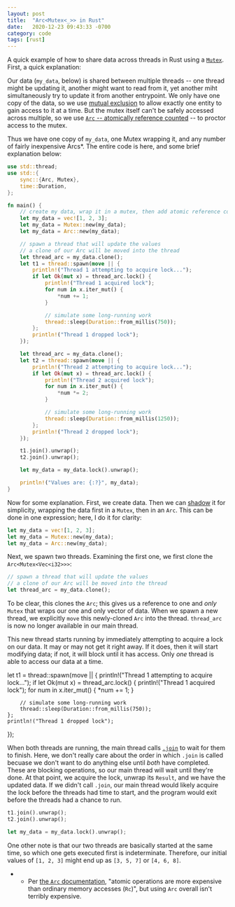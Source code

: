 ```yaml
---
layout: post
title:  "Arc<Mutex<_>> in Rust"
date:   2020-12-23 09:43:33 -0700
category: code
tags: [rust]
---
```


A quick example of how to share data across threads in Rust using a [`Mutex`](https://doc.rust-lang.org/std/sync/struct.Mutex.html). First, a quick explanation:

Our data (`my_data`, below) is shared between multiple threads -- one thread might be updating it, another might want to read from it, yet another miht simultaneously try to update it from another entrypoint. We only have one copy of the data, so we use [mutual exclusion](https://en.wikipedia.org/wiki/Lock_(computer_science)) to allow exactly one entity to gain access to it at a time. But the mutex itself can't be safely accessed across multiple, so we use [`Arc` -- atomically reference counted](https://doc.rust-lang.org/std/sync/struct.Arc.html) -- to proctor access to the mutex.

Thus we have one copy of `my_data`, one Mutex wrapping it, and any number of fairly inexpensive Arcs\*. The entire code is here, and some brief explanation below:


```rust
use std::thread;
use std::{
    sync::{Arc, Mutex},
    time::Duration,
};

fn main() {
    // create my data, wrap it in a mutex, then add atomic reference couting
    let my_data = vec![1, 2, 3];
    let my_data = Mutex::new(my_data);
    let my_data = Arc::new(my_data);

    // spawn a thread that will update the values
    // a clone of our Arc will be moved into the thread
    let thread_arc = my_data.clone();
    let t1 = thread::spawn(move || {
        println!("Thread 1 attempting to acquire lock...");
        if let Ok(mut x) = thread_arc.lock() {
            println!("Thread 1 acquired lock");
            for num in x.iter_mut() {
                *num += 1;
            }

            // simulate some long-running work
            thread::sleep(Duration::from_millis(750));
        };
        println!("Thread 1 dropped lock");
    });

    let thread_arc = my_data.clone();
    let t2 = thread::spawn(move || {
        println!("Thread 2 attempting to acquire lock...");
        if let Ok(mut x) = thread_arc.lock() {
            println!("Thread 2 acquired lock");
            for num in x.iter_mut() {
                *num *= 2;
            }

            // simulate some long-running work
            thread::sleep(Duration::from_millis(1250));
        };
        println!("Thread 2 dropped lock");
    });

    t1.join().unwrap();
    t2.join().unwrap();

    let my_data = my_data.lock().unwrap();

    println!("Values are: {:?}", my_data);
}
```

Now for some explanation. First, we create data. Then we can [shadow](https://doc.rust-lang.org/rust-by-example/variable_bindings/scope.html) it for simplicity, wrapping the data first in a `Mutex`, then in an `Arc`. This can be done in one expression; here, I do it for clarity:

```rust
let my_data = vec![1, 2, 3];
let my_data = Mutex::new(my_data);
let my_data = Arc::new(my_data);
```

Next, we spawn two threads. Examining the first one, we first clone the `Arc<Mutex<Vec<i32>>>`:

```rust
// spawn a thread that will update the values
// a clone of our Arc will be moved into the thread
let thread_arc = my_data.clone();
```

To be clear, this clones the `Arc`; this gives us a reference to one and _only_ `Mutex` that wraps our one and only vector of data. When we spawn a new thread, we explicitly `move` this newly-cloned `Arc` into the thread. `thread_arc` is now no longer available in our main thread.

This new thread starts running by immediately attempting to acquire a lock on our data. It may or may not get it right away. If it does, then it will start modifying data; if not, it will block until it has access. Only *one* thread is able to access our data at a time.

let t1 = thread::spawn(move || {
    println!("Thread 1 attempting to acquire lock...");
    if let Ok(mut x) = thread_arc.lock() {
        println!("Thread 1 acquired lock");
        for num in x.iter_mut() {
            *num += 1;
        }

        // simulate some long-running work
        thread::sleep(Duration::from_millis(750));
    };
    println!("Thread 1 dropped lock");
});


When both threads are running, the main thread calls [`.join`](https://doc.rust-lang.org/std/thread/struct.JoinHandle.html#method.join) to wait for them to finish. Here, we don't really care about the order in which `.join` is called becuase we don't want to do anything else until *both* have completed. These are blocking operations, so our main thread will wait until they're done. At that point, we acquire the lock, unwrap its `Result`, and we have the updated data. If we didn't call `.join`, our main thread would likely acquire the lock before the threads had time to start, and the program would exit before the threads had a chance to run.

```rust
t1.join().unwrap();
t2.join().unwrap();

let my_data = my_data.lock().unwrap();
```

One other note is that our two threads are basically started at the same time, so which one gets executed first is indeterminate. Therefore, our initial values of `[1, 2, 3]` might end up as `[3, 5, 7]` or `[4, 6, 8]`.

* - Per [the `Arc` documentation](https://doc.rust-lang.org/std/sync/struct.Arc.html#thread-safety), "atomic operations are more expensive than ordinary memory accesses (`Rc`)", but using `Arc` overall isn't terribly expensive.
